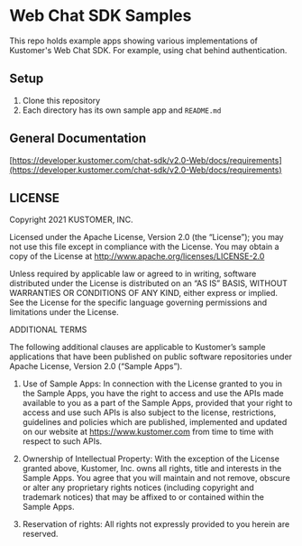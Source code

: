 # Web Chat SDK Samples

This repo holds example apps showing various implementations of Kustomer's Web Chat SDK. For example, using chat behind authentication.

## Setup

1. Clone this repository
2. Each directory has its own sample app and `README.md`

## General Documentation

[https://developer.kustomer.com/chat-sdk/v2.0-Web/docs/requirements](https://developer.kustomer.com/chat-sdk/v2.0-Web/docs/requirements)

## LICENSE

Copyright 2021 KUSTOMER, INC.

Licensed under the Apache License, Version 2.0 (the “License”);
you may not use this file except in compliance with the License.
You may obtain a copy of the License at
http://www.apache.org/licenses/LICENSE-2.0

Unless required by applicable law or agreed to in writing, software
distributed under the License is distributed on an “AS IS” BASIS,
WITHOUT WARRANTIES OR CONDITIONS OF ANY KIND, either express or implied. See the License for the specific language governing permissions and
limitations under the License.

ADDITIONAL TERMS

The following additional clauses are applicable to Kustomer’s sample applications that have been published on public software repositories under Apache License, Version 2.0 (“Sample Apps”).

1. Use of Sample Apps: In connection with the License granted to you in the Sample Apps, you have the right to access and use the APIs made available to
   you as a part of the Sample Apps, provided that your right to access and use such APIs is also subject to the license, restrictions, guidelines and policies which are published, implemented and updated on our website at https://www.kustomer.com from time to time with respect to such APIs.

2. Ownership of Intellectual Property: With the exception of the License granted above, Kustomer, Inc. owns all rights, title and interests in the Sample Apps. You agree that you will maintain and not remove, obscure or alter any proprietary rights notices (including copyright and trademark notices) that may be affixed to or contained within the Sample Apps.

3. Reservation of rights: All rights not expressly provided to you herein are reserved.
